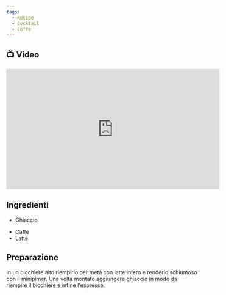 ```yaml
---
tags:
  - Recipe
  - Cocktail
  - Coffe
---
```

## 📺 Video

<div class="iframe-container">
  <iframe width="560" height="315" src="https://www.youtube.com/embed/u5mTXN1v9aU" title="YouTube video player" frameborder="0" allow="accelerometer; autoplay; clipboard-write; encrypted-media; gyroscope; picture-in-picture" allowfullscreen></iframe>
</div>

## Ingredienti

* Ghiaccio
- Caffè
- Latte

## Preparazione

In un bicchiere alto riempirlo per metà con latte intero e renderlo schiumoso con il minipimer.
Una volta montato aggiungere ghiaccio in modo da riempire il bicchiere e infine l'espresso.
